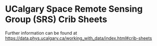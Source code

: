 # UCalgary Space Remote Sensing Group (SRS) Crib Sheets

Further information can be found at https://data.phys.ucalgary.ca/working_with_data/index.html#crib-sheets

